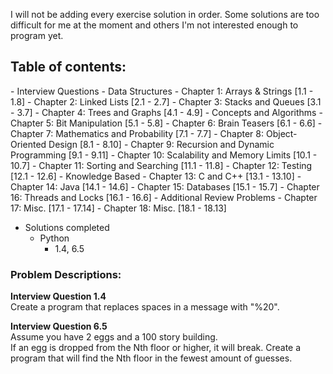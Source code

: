 I will not be adding every exercise solution in order. 
Some solutions are too difficult for me at the moment and others I'm not interested enough to program yet.


<h2>Table of contents:</h2>
- Interview Questions
  - Data Structures 
    - Chapter 1: Arrays & Strings [1.1 - 1.8]
    - Chapter 2: Linked Lists [2.1 - 2.7]
    - Chapter 3: Stacks and Queues [3.1 - 3.7]
    - Chapter 4: Trees and Graphs [4.1 - 4.9]
  - Concepts and Algorithms
    - Chapter 5: Bit Manipulation [5.1 - 5.8]
    - Chapter 6: Brain Teasers [6.1 - 6.6]
    - Chapter 7: Mathematics and Probability [7.1 - 7.7]
    - Chapter 8: Object-Oriented Design [8.1 - 8.10]
    - Chapter 9: Recursion and Dynamic Programming [9.1 - 9.11]
    - Chapter 10: Scalability and Memory Limits [10.1 - 10.7]
    - Chapter 11: Sorting and Searching [11.1 - 11.8]
    - Chapter 12: Testing [12.1 - 12.6]
  - Knowledge Based
    - Chapter 13: C and C++ [13.1 - 13.10]
    - Chapter 14: Java [14.1 - 14.6]
    - Chapter 15: Databases [15.1 - 15.7]
    - Chapter 16: Threads and Locks [16.1 - 16.6]
  - Additional Review Problems
    - Chapter 17: Misc. [17.1 - 17.14]
    - Chapter 18: Misc. [18.1 - 18.13]

- Solutions completed
  - Python
    - 1.4, 6.5



<h3>Problem Descriptions: </h3>


<strong> Interview Question 1.4 </strong>
<BR>
Create a program that replaces spaces in a message with "%20".
<BR>

<strong> Interview Question 6.5 </strong>
<BR>
Assume you have 2 eggs and a 100 story building.  
If an egg is dropped from the Nth floor or higher, it will break.
Create a program that will find the Nth floor in the fewest amount of guesses.
<BR>
